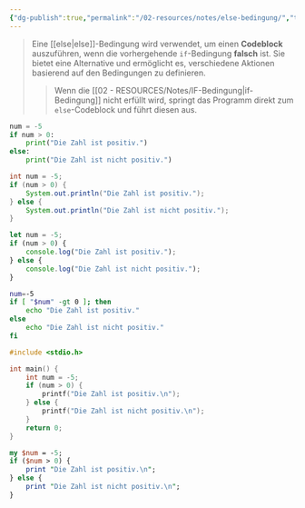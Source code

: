 ```yaml
---
{"dg-publish":true,"permalink":"/02-resources/notes/else-bedingung/","tags":["code"],"noteIcon":"","updated":"2024-10-29T08:46:42.000+01:00"}
---
```


>Eine [[else\|else]]-Bedingung wird verwendet, um einen **Codeblock** auszuführen, wenn die vorhergehende `if`-Bedingung **falsch** ist. 
>Sie bietet eine Alternative und ermöglicht es, verschiedene Aktionen basierend auf den Bedingungen zu definieren.
>>Wenn die [[02 - RESOURCES/Notes/IF-Bedingung\|if-Bedingung]] nicht erfüllt wird, springt das Programm direkt zum `else`-Codeblock und führt diesen aus.

```python
num = -5
if num > 0:
    print("Die Zahl ist positiv.")
else:
    print("Die Zahl ist nicht positiv.")
```

```java
int num = -5;
if (num > 0) {
    System.out.println("Die Zahl ist positiv.");
} else {
    System.out.println("Die Zahl ist nicht positiv.");
}
```

```js
let num = -5;
if (num > 0) {
    console.log("Die Zahl ist positiv.");
} else {
    console.log("Die Zahl ist nicht positiv.");
}
```

```bash
num=-5
if [ "$num" -gt 0 ]; then
    echo "Die Zahl ist positiv."
else
    echo "Die Zahl ist nicht positiv."
fi
```

```c
#include <stdio.h>

int main() {
    int num = -5;
    if (num > 0) {
        printf("Die Zahl ist positiv.\n");
    } else {
        printf("Die Zahl ist nicht positiv.\n");
    }
    return 0;
}
```

```perl
my $num = -5;
if ($num > 0) {
    print "Die Zahl ist positiv.\n";
} else {
    print "Die Zahl ist nicht positiv.\n";
}
```